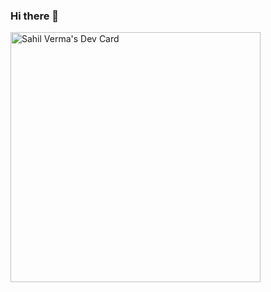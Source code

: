### Hi there 👋
<a href="https://app.daily.dev/isthatSahil"><img src="https://api.daily.dev/devcards/f2e629b556df462992a3be5a4c4e2cda.png?r=igr" width="400" alt="Sahil Verma's Dev Card"/></a>
<!--
**isthatsahil/isthatsahil** is a ✨ _special_ ✨ repository because its `README.md` (this file) appears on your GitHub profile.

Here are some ideas to get you started:

- 🔭 I’m currently working on ...
- 🌱 I’m currently learning ...
- 👯 I’m looking to collaborate on ...
- 🤔 I’m looking for help with ...
- 💬 Ask me about ...
- 📫 How to reach me: ...
- 😄 Pronouns: ...
- ⚡ Fun fact: ...
-->
